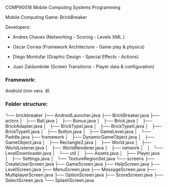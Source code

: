 COMP90018 Mobile Computing Systems Programming

Mobile Computing Game: BrickBreaker

Developers:

* Andres Chaves (Networking - Scoring - Levels XML )

* Oscar Correa (Framework Architecture - Game play & physics)

* Diego Montufar (Graphic Design - Special Effects - Actions)

* Juan Zaldumbide (Screen Transitions - Player data & configuration)

### Framework: 
Android (min vers. 8)

### Folder structure:

└── brickbreaker
    ├── AndroidLauncher.java
    ├── BrickBreaker.java
    ├── actors
    │   ├── Ball.java
    │   ├── Bonus.java
    │   ├── Brick.java
    │   ├── BrickAdapter.java
    │   ├── BrickTypeI.java
    │   ├── BrickTypeII.java
    │   ├── BrickTypeIII.java
    │   ├── Button.java
    │   ├── GameLevel.java
    │   └── Paddle.java
    ├── framework
    │   ├── DynamicGameObject.java
    │   ├── GameObject.java
    │   ├── Rectangle2.java
    │   ├── World.java
    │   ├── WorldListener.java
    │   ├── WorldRenderer.java
    │   ├── network
    │   │   └── LevelDownloader.java
    │   └── util
    │       ├── Assets.java
    │       ├── Player.java
    │       ├── Settings.java
    │       └── TextureRegionSet.java
    └── screens
        ├── CreateUserScreen.java
        ├── GameScreen.java
        ├── HelpScreen.java
        ├── LevelScreen.java
        ├── MenuScreen.java
        ├── MessageScreen.java
        ├── MultiplayerScreen.java
        ├── OptionScreen.java
        ├── ScoreScreen.java
        ├── SelectScreen.java
        └── SplashScreen.java

